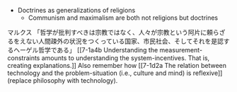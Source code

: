 - Doctrines as generalizations of religions
	- Communism and maximalism are both not religions but doctrines

マルクス
	「哲学が批判すべきは宗教ではなく、人々が宗教という阿片に頼らざるをえない人間疎外の状況をつくっている国家、市民社会、そしてそれを是認するヘーゲル哲学である」
		[[7-1a4b Understanding the measurement-constraints amounts to understanding the system-incentives. That is, creating explanations.]] Also remember how [[7-1d2a The relation between technology and the problem-situation (i.e., culture and mind) is reflexive]] (replace philosophy with technology).